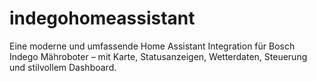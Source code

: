 # indegohomeassistant
Eine moderne und umfassende Home Assistant Integration für Bosch Indego Mähroboter – mit Karte, Statusanzeigen, Wetterdaten, Steuerung und stilvollem Dashboard.
